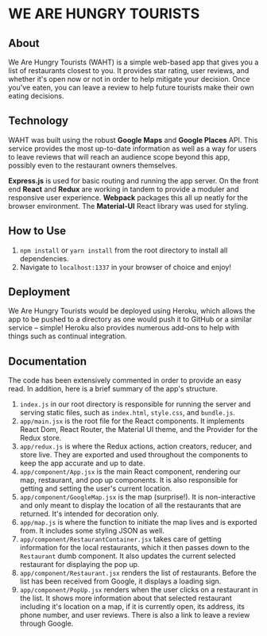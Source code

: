 # WE ARE HUNGRY TOURISTS

## About

We Are Hungry Tourists (WAHT) is a simple web-based app that gives you a list of restaurants closest to you. It provides star rating, user reviews, and whether it's open now or not in order to help mitigate your decision. Once you've eaten, you can leave a review to help future tourists make their own eating decisions.

## Technology

WAHT was built using the robust **Google Maps** and **Google Places** API. This service provides the most up-to-date information as well as a way for users to leave reviews that will reach an audience scope beyond this app, possibly even to the restaurant owners themselves.

**Express.js** is used for basic routing and running the app server. On the front end **React** and **Redux** are working in tandem to provide a moduler and responsive user experience. **Webpack** packages this all up neatly for the browser environment. The **Material-UI** React library was used for styling.

## How to Use

1. ```npm install``` or ```yarn install``` from the root directory to install all dependencies.
2. Navigate to ```localhost:1337``` in your browser of choice and enjoy!

## Deployment

We Are Hungry Tourists would be deployed using Heroku, which allows the app to be pushed to a directory as one would push it to GitHub or a similar service – simple! Heroku also provides numerous add-ons to help with things such as continual integration.

## Documentation

The code has been extensively commented in order to provide an easy read. In addition, here is a brief summary of the app's structure.

1. ```index.js``` in our root directory is responsible for running the server and serving static files, such as ```index.html```, ```style.css```, and ```bundle.js```.
2. ```app/main.jsx``` is the root file for the React components. It implements React Dom, React Router, the Material UI theme, and the Provider for the Redux store.
3. ```app/redux.js``` is where the Redux actions, action creators, reducer, and store live. They are exported and used throughout the components to keep the app accurate and up to date.
4. ```app/component/App.jsx``` is the main React component, rendering our map, restaurant, and pop up components. It is also responsible for getting and setting the user's current location.
5. ```app/component/GoogleMap.jsx``` is the map (surprise!). It is non-interactive and only meant to display the location of all the restaurants that are returned. It's intended for decoration only.
6. ```app/map.js``` is where the function to initiate the map lives and is exported from. It includes some styling JSON as well.
7. ```app/component/RestaurantContainer.jsx``` takes care of getting information for the local restaurants, which it then passes down to the ```Restaurant``` dumb component. It also updates the current selected restaurant for displaying the pop up.
8. ```app/component/Restaurant.jsx``` renders the list of restaurants. Before the list has been received from Google, it displays a loading sign.
9. ```app/component/PopUp.jsx``` renders when the user clicks on a restaurant in the list. It shows more information about that selected restaurant including it's location on a map, if it is currently open, its address, its phone number, and user reviews. There is also a link to leave a review through Google.

